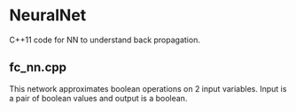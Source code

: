 # NeuralNet
C++11 code for NN to understand back propagation.

## fc_nn.cpp
This network approximates boolean operations on 2 input variables. Input is a pair of boolean values and output is a boolean.
